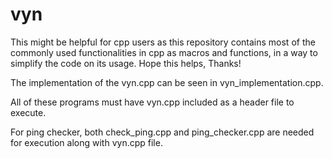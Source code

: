 # vyn
This might be helpful for cpp users as this repository contains most of the commonly used functionalities in cpp as macros and functions, in a way to simplify the code on its usage. Hope this helps, Thanks!

The implementation of the vyn.cpp can be seen in vyn_implementation.cpp.

All of these programs must have vyn.cpp included as a header file to execute.

For ping checker, both check_ping.cpp and ping_checker.cpp are needed for execution along with vyn.cpp file.
